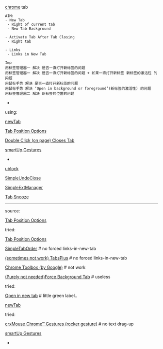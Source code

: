
[chrome](https://portableapps.com/apps/internet/google_chrome_portable) tab

```
AIM:
- New Tab
 - Right of current tab
 - New Tab Background
 
- Activate Tab After Tab Closing
 - Right tab
 
- Links
 - Links in New Tab

```
```
Imp
用标签管理器一 解决 是否一直打开新标签的问题 
用标签管理器一 解决 是否一直打开新标签的问题 + 如果一直打开新标签 新标签的激活性 的问题 
用鼠标手势 解决 是否一直打开新标签的问题 
用鼠标手势 解决 ‘Open in background or foreground’(新标签的激活性) 的问题
用标签管理器二 解决 新标签的位置的问题 
```


-

using:

[newTab](https://chrome.google.com/webstore/detail/newtab/fphdhcblnidcioeanhhfcnjjddennkip)

[Tab Position Options](https://chrome.google.com/webstore/detail/tab-position-options/fjccjnfkdkdmjohojoggodkigkjkkjhl)

[Double Click (on page) Closes Tab](https://chrome.google.com/webstore/detail/double-click-closes-tab/megplcpdkmjjoondippkedoaidkeikcm)

[smartUp Gestures](https://chrome.google.com/webstore/detail/smartup-gestures/bgjfekefhjemchdeigphccilhncnjldn)

-

[ublock](https://chrome.google.com/webstore/detail/ublock-origin/cjpalhdlnbpafiamejdnhcphjbkeiagm)

[SimpleUndoClose](https://chrome.google.com/webstore/detail/simpleundoclose/emhohdghchmjepmigjojkehidlielknj)

[SimpleExtManager](https://chrome.google.com/webstore/detail/simpleextmanager/kniehgiejgnnpgojkdhhjbgbllnfkfdk)

[Tab Snooze](https://chrome.google.com/webstore/detail/tab-snooze/pdiebiamhaleloakpcgmpnenggpjbcbm)

<hr>

source:

[Tab Position Options](https://chrome.google.com/webstore/detail/tab-position-options/fjccjnfkdkdmjohojoggodkigkjkkjhl)

tried:

[Tab Position Options](https://chrome.google.com/webstore/detail/tab-position-options/fjccjnfkdkdmjohojoggodkigkjkkjhl)

[SimpleTabOrder](https://chrome.google.com/webstore/detail/simpletaborder/cekafjbmkfofacenifehbglhmajimhjf) # no forced links-in-new-tab

[(sometimes not work) TabsPlus](https://chrome.google.com/webstore/detail/tabsplus/nikomkkhhpfoeamojhhgpfkpkdlfhfii) # no forced links-in-new-tab

[Chrome Toolbox (by Google)](https://chrome.google.com/webstore/detail/chrome-toolbox-by-google/fjccknnhdnkbanjilpjddjhmkghmachn/related) # not work

[(Purely not needed)Force Background Tab](https://chrome.google.com/webstore/detail/force-background-tab/gidlfommnbibbmegmgajdbikelkdcmcl) # useless

tried:

[Open in new tab](https://chrome.google.com/webstore/detail/open-in-new-tab/aoilcbjfkbdplcfglkiedhefcomondlk) # little green label..

[newTab](https://chrome.google.com/webstore/detail/newtab/fphdhcblnidcioeanhhfcnjjddennkip)

tried:

[crxMouse Chrome™ Gestures (rocker gesture)](https://chrome.google.com/webstore/detail/crxmouse-chrome-gestures/jlgkpaicikihijadgifklkbpdajbkhjo) # no text drag-up

[smartUp Gestures](https://chrome.google.com/webstore/detail/smartup-gestures/bgjfekefhjemchdeigphccilhncnjldn)


-
